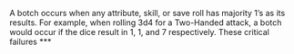 A botch occurs when any attribute, skill, or save roll has majority 1’s as its results. For example, when rolling 3d4 for a Two-Handed attack, a botch would occur if the dice result in 1, 1, and 7 respectively. These critical failures ***